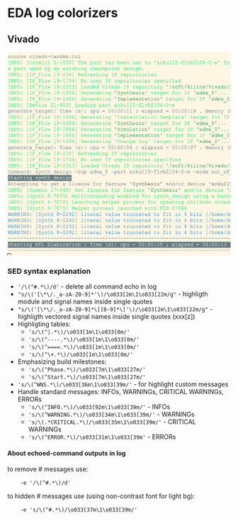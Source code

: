 # EDA log colorizers


## Vivado

![Vivado log colorizers](/image/vivado-colorize.png?raw=true[])


### SED syntax explanation

* `'/\(^#.*\)/d'` - delete all command echo in log
* `"s/\('[\*\/._a-zA-Z0-9]*'\)/\o033[2m\1\o033[22m/g"` - highligth module and signal names inside single quotes
* `"s/\('[\*\/._a-zA-Z0-9]*\[[0-9]*\]'\)/\o033[2m\1\o033[22m/g"` - highligth vectored signal names inside single quotes (xxx[z])
* Highligting tables:
  * `'s/\(^|.*\)/\o033[1m\1\o033[0m/'`
  * `'s/\(^----.*\)/\o033[1m\1\o033[0m/'`
  * `'s/\(^====.*\)/\o033[1m\1\o033[0m/'`
  * `'s/\(^\+.*\)/\o033[1m\1\o033[0m/'`
* Emphasizing build milestones:
  * `'s/\(^Phase.*\)/\o033[7m\1\o033[27m/'`
  * `'s/\(^Start.*\)/\o033[7m\1\o033[27m/'`
* `'s/\(^WNS.*\)/\o033[36m\1\o033[39m/'` - for highlight custom messages
* Handle standard messages: INFOs, WARNINGs, CRITICAL WARNINGs, ERRORs
  * `'s/\(^INFO.*\)/\o033[92m\1\o033[39m/'` - INFOs
  * `'s/\(^WARNING.*\)/\o033[34m\1\o033[39m/'` - WARNINGs
  * `'s/\(.*CRITICAL.*\)/\o033[35m\1\o033[39m/'` -  CRITICAL WARNINGs
  * `'s/\(^ERROR.*\)/\o033[31m\1\o033[39m'` - ERRORs


#### About echoed-command outputs in log


to remove # messages use:
```
    -e '/\(^#.*\)/d'
```

to hidden # messages use (using non-contrast font for light bg):
```
    -e 's/\(^#.*\)/\o033[37m\1\o033[39m/'
```

